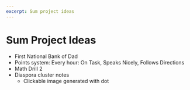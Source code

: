 ```yaml
---
excerpt: Sum project ideas
---
```


Sum Project Ideas
=================

* First National Bank of Dad
* Points system: Every hour: On Task, Speaks Nicely, Follows Directions
* Math Drill 2
* Diaspora cluster notes
    * Clickable image generated with dot
